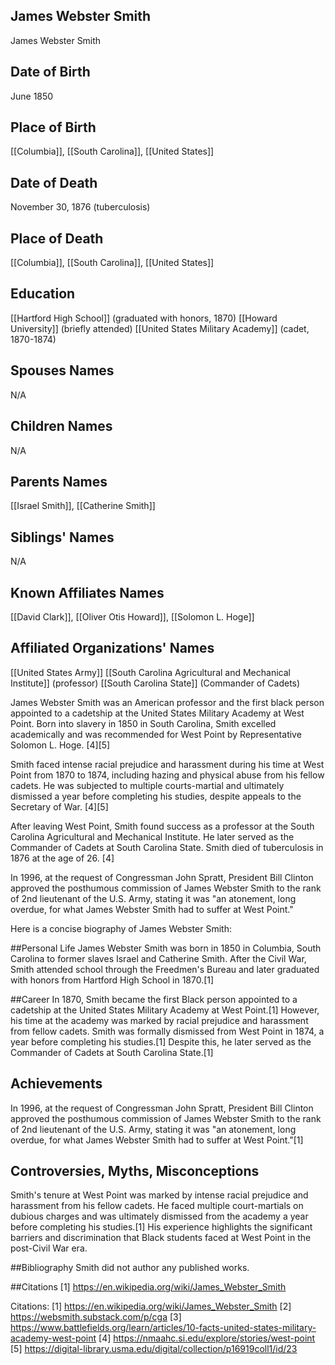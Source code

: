 ## James Webster Smith
James Webster Smith

## Date of Birth
June 1850

## Place of Birth
[[Columbia]], [[South Carolina]], [[United States]]

## Date of Death
November 30, 1876 (tuberculosis)

## Place of Death
[[Columbia]], [[South Carolina]], [[United States]]

## Education
[[Hartford High School]] (graduated with honors, 1870)
[[Howard University]] (briefly attended)
[[United States Military Academy]] (cadet, 1870-1874)

## Spouses Names
N/A

## Children Names
N/A

## Parents Names
[[Israel Smith]], [[Catherine Smith]]

## Siblings' Names
N/A

## Known Affiliates Names
[[David Clark]], [[Oliver Otis Howard]], [[Solomon L. Hoge]]

## Affiliated Organizations' Names
[[United States Army]]
[[South Carolina Agricultural and Mechanical Institute]] (professor)
[[South Carolina State]] (Commander of Cadets)

James Webster Smith was an American professor and the first black person appointed to a cadetship at the United States Military Academy at West Point. Born into slavery in 1850 in South Carolina, Smith excelled academically and was recommended for West Point by Representative Solomon L. Hoge. [4][5]

Smith faced intense racial prejudice and harassment during his time at West Point from 1870 to 1874, including hazing and physical abuse from his fellow cadets. He was subjected to multiple courts-martial and ultimately dismissed a year before completing his studies, despite appeals to the Secretary of War. [4][5]

After leaving West Point, Smith found success as a professor at the South Carolina Agricultural and Mechanical Institute. He later served as the Commander of Cadets at South Carolina State. Smith died of tuberculosis in 1876 at the age of 26. [4]

In 1996, at the request of Congressman John Spratt, President Bill Clinton approved the posthumous commission of James Webster Smith to the rank of 2nd lieutenant of the U.S. Army, stating it was "an atonement, long overdue, for what James Webster Smith had to suffer at West Point."

Here is a concise biography of James Webster Smith:

##Personal Life
James Webster Smith was born in 1850 in Columbia, South Carolina to former slaves Israel and Catherine Smith. After the Civil War, Smith attended school through the Freedmen's Bureau and later graduated with honors from Hartford High School in 1870.[1] 

##Career
In 1870, Smith became the first Black person appointed to a cadetship at the United States Military Academy at West Point.[1] However, his time at the academy was marked by racial prejudice and harassment from fellow cadets. Smith was formally dismissed from West Point in 1874, a year before completing his studies.[1] Despite this, he later served as the Commander of Cadets at South Carolina State.[1]

## Achievements
In 1996, at the request of Congressman John Spratt, President Bill Clinton approved the posthumous commission of James Webster Smith to the rank of 2nd lieutenant of the U.S. Army, stating it was "an atonement, long overdue, for what James Webster Smith had to suffer at West Point."[1]

## Controversies, Myths, Misconceptions
Smith's tenure at West Point was marked by intense racial prejudice and harassment from his fellow cadets. He faced multiple court-martials on dubious charges and was ultimately dismissed from the academy a year before completing his studies.[1] His experience highlights the significant barriers and discrimination that Black students faced at West Point in the post-Civil War era.

##Bibliography
Smith did not author any published works.

##Citations
[1] https://en.wikipedia.org/wiki/James_Webster_Smith

Citations:
[1] https://en.wikipedia.org/wiki/James_Webster_Smith
[2] https://websmith.substack.com/p/cga
[3] https://www.battlefields.org/learn/articles/10-facts-united-states-military-academy-west-point
[4] https://nmaahc.si.edu/explore/stories/west-point
[5] https://digital-library.usma.edu/digital/collection/p16919coll1/id/23
